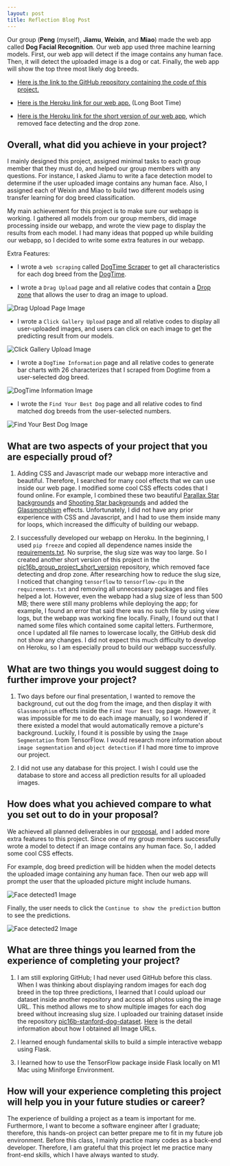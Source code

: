 ```yaml
---
layout: post
title: Reflection Blog Post
---
```


Our group (**Peng** (myself), **Jiamu**, **Weixin**, and **Miao**) made the web app called **Dog Facial Recognition**. Our web app used three machine learning models. First, our web app will detect if the image contains any human face. Then, it will detect the uploaded image is a dog or cat. Finally, the web app will show the top three most likely dog breeds.

- [Here is the link to the GitHub repository containing the code of this project.](https://github.com/PengWu2626/PIC16B_GroupProject)

- [Here is the Heroku link for our web app.](https://pic16b-dog-facial-recognition.herokuapp.com/) (Long Boot Time)

- [Here is the Heroku link for the short version of our web app](https://pic16b-dogfr-short.herokuapp.com), which removed face detecting and the drop zone.

## Overall, what did you achieve in your project? 

I mainly designed this project, assigned minimal tasks to each group member that they must do, and helped our group members with any questions. For instance,  I asked Jiamu to write a face detection model to determine if the user uploaded image contains any human face. Also, I assigned each of Weixin and Miao to build two different models using transfer learning for dog breed classification.

My main achievement for this project is to make sure our webapp is working. I gathered all models from our group members, did image processing inside our webapp, and wrote the view page to display the results from each model. I had many ideas that popped up while building our webapp, so I decided to write some extra features in our webapp.

Extra Features:

- I wrote a `web scraping` called [DogTime Scraper](https://github.com/PengWu2626/PIC16B_GroupProject/tree/main/DogTime_scraper) to get all characteristics for each dog breed from the [DogTime](https://dogtime.com/dog-breeds/profiles).

- I wrote a `Drag Upload` page and all relative codes that contain a [Drop zone](https://flask-dropzone.readthedocs.io/en/latest/index.html) that allows the user to drag an image to upload.
<img src="/images/reflection_blog_ post_images/Drag_Upload_Page.png" alt="Drag Upload Page Image">  

- I wrote a `Click Gallery Upload` page and all relative codes to display all user-uploaded images, and users can click on each image to get the predicting result from our models. 
<img src="/images/reflection_blog_ post_images/Click_Gallery_Upload.png" alt="Click Gallery Upload Image"> 

- I wrote a `DogTime Information` page and all relative codes to generate bar charts with 26 characterizes that I scraped from Dogtime from a user-selected dog breed.
<img src="/images/reflection_blog_ post_images/DogTime_Information.png" alt="DogTime Information Image"> 

- I wrote the `Find Your Best Dog` page and all relative codes to find matched dog breeds from the user-selected numbers.
<img src="/images/reflection_blog_ post_images/Find_Your_Best_Dog.png" alt="Find Your Best Dog Image"> 




## What are two aspects of your project that you are especially proud of? 

1. Adding CSS and Javascript made our webapp more interactive and beautiful. Therefore, I searched for many cool effects that we can use inside our web page. I modified some cool CSS effects codes that I found online. For example, I combined these two beautiful [Parallax Star backgrounds](https://codepen.io/saransh/pen/LYGbwj) and [Shooting Star backgrounds](https://codepen.io/alphardex/pen/RwrVoeL) and added the [Glassmorphism](https://hype4.academy/tools/glassmorphism-generator) effects. Unfortunately, I did not have any prior experience with CSS and Javascript, and I had to use them inside many for loops, which increased the difficulty of building our webapp. 


2. I successfully developed our webapp on Heroku. In the beginning, I used `pip freeze` and copied all dependence names inside the [requirements.txt](https://github.com/PengWu2626/PIC16B_GroupProject/blob/main/requirements.txt). No surprise, the slug size was way too large. So I created another short version of this project in the [pic16b_group_project_short_version](https://github.com/PengWu2626/pic16b_group_project_short_version) repository, which removed face detecting and drop zone. After researching how to reduce the slug size, I noticed that changing `tensorflow` to `tensorflow-cpu` in the `requirements.txt` and removing all unnecessary packages and files helped a lot. However, even the webapp had a slug size of less than 500 MB; there were still many problems while deploying the app; for example, I found an error that said there was no such file by using view logs, but the webapp was working fine locally. Finally, I found out that I named some files which contained some capital letters. Furthermore, once I updated all file names to lowercase locally, the GitHub desk did not show any changes. I did not expect this much difficulty to develop on Heroku, so I am especially proud to build our webapp successfully.

## What are two things you would suggest doing to further improve your project?


1. Two days before our final presentation, I wanted to remove the background, cut out the dog from the image, and then display it with `Glassmorphism` effects inside the `Find Your Best Dog` page. However, it was impossible for me to do each image manually, so I wondered if there existed a model that would automatically remove a picture's background. Luckily, I found it is possible by using the `Image Segmentation` from TensorFlow. I would research more information about `image segmentation` and `object detection` if I had more time to improve our project.


2. I did not use any database for this project. I wish I could use the database to store and access all prediction results for all uploaded images.

## How does what you achieved compare to what you set out to do in your proposal? 


We achieved all planned deliverables in our [proposal](https://github.com/PengWu2626/PIC16B_GroupProject/blob/main/proposal.md), and I added more extra features to this project.
Since one of my group members successfully wrote a model to detect if an image contains any human face. So, I added some cool CSS effects. 

For example, dog breed prediction will be hidden when the model detects the uploaded image containing any human face. Then our web app will prompt the user that the uploaded picture might include humans.

<img src="/images/reflection_blog_ post_images/Face_detected1.png" alt="Face detected1 Image"> 

 Finally, the user needs to click the `Continue to show the prediction` button to see the predictions.

<img src="/images/reflection_blog_ post_images/Face_detected2.png" alt="Face detected2 Image"> 

## What are three things you learned from the experience of completing your project? 

1. I am still exploring GitHub; I had never used GitHub before this class. When I was thinking about displaying random images for each dog breed in the top three predictions, I learned that I could upload our dataset inside another repository and access all photos using the image URL. This method allows me to show multiple images for each dog breed without increasing slug size. I uploaded our training dataset inside the repository [pic16b-stanford-dog-dataset](https://github.com/PengWu2626/pic16b-stanford-dog-dataset). [Here](https://github.com/PengWu2626/PIC16B_GroupProject/blob/main/data/get_sample_images_path.ipynb) is the detail information about how I obtained all Image URLs.


2. I learned enough fundamental skills to build a simple interactive webapp using Flask. 


3. I learned how to use the TensorFlow package inside Flask locally on M1 Mac using Miniforge Environment.

## How will your experience completing this project will help you in your future studies or career? 


The experience of building a project as a team is important for me.
Furthermore, I want to become a software engineer after I graduate; therefore, this hands-on project can better prepare me to fit in my future job environment. Before this class, I mainly practice many codes as a back-end developer. Therefore, I am grateful that this project let me practice many front-end skills, which I have always wanted to study.
